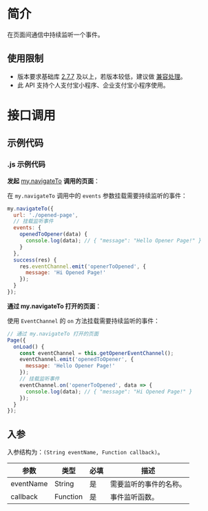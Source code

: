 # 简介
在页面间通信中持续监听一个事件。

## 使用限制

- 版本要求基础库 [2.7.7](https://opendocs.alipay.com/mini/framework/lib-upgrade-v2) 及以上，若版本较低，建议做 [兼容处理](https://opendocs.alipay.com/mini/framework/compatibility)。
- 此 API 支持个人支付宝小程序、企业支付宝小程序使用。

# 接口调用

## 示例代码

### .js 示例代码

**发起** [my.navigateTo](https://opendocs.alipay.com/mini/api/zwi8gx) **调用的页面**：

在 `my.navigateTo` 调用中的 `events` 参数挂载需要持续监听的事件：

```JavaScript
my.navigateTo({ 
  url: './opened-page',
  // 挂载监听事件
  events: {
    openedToOpener(data) {
      console.log(data); // { "message": "Hello Opener Page!" }
    }
  },
  success(res) {
    res.eventChannel.emit('openerToOpened', {
      message: 'Hi Opened Page!'
    });
  }
});
```

**通过 my.navigateTo 打开的页面**：

使用 `EventChannel` 的 `on` 方法挂载需要持续监听的事件：

```JavaScript
// 通过 my.navigateTo 打开的页面
Page({
  onLoad() {
    const eventChannel = this.getOpenerEventChannel();
    eventChannel.emit('openedToOpener', {
      message: 'Hello Opener Page!'
    });
    // 挂载监听事件
    eventChannel.on('openerToOpened', data => {
      console.log(data); // { "message": "Hi Opened Page!" }
    });
  }
});
```

## 入参

入参结构为：`(String eventName, Function callback)`。

| **参数** | **类型** | **必填** | **描述** |
| --- | --- | --- | --- |
| eventName | String | 是 | 需要监听的事件的名称。 |
| callback | Function | 是 | 事件监听函数。 |
